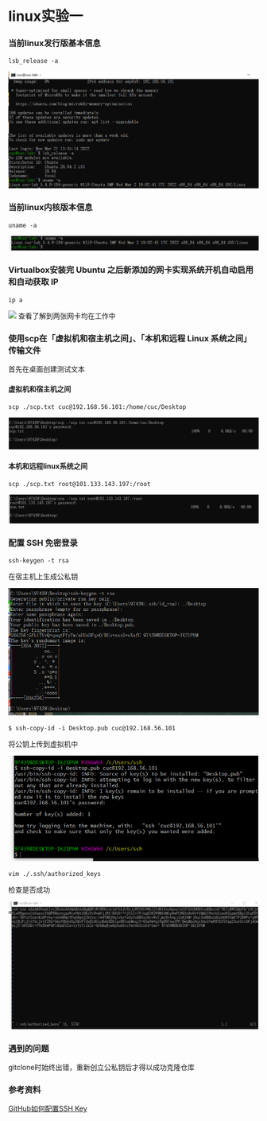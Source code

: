 # linux实验一

### 当前linux发行版基本信息

```
lsb_release -a
```

![](img/lsb_local.png)

### 当前linux内核版本信息

```
uname -a
```
![](img/uname_local.png) 

### Virtualbox安装完 Ubuntu 之后新添加的网卡实现系统开机自动启用和自动获取 IP

```
ip a
```

![](img/ip_a.png)
查看了解到两张网卡均在工作中

### 使用scp在「虚拟机和宿主机之间」、「本机和远程 Linux 系统之间」传输文件

首先在桌面创建测试文本

#### 虚拟机和宿主机之间

```
scp ./scp.txt cuc@192.168.56.101:/home/cuc/Desktop
```
![](img/scp_vm.png)
#### 本机和远程linux系统之间

```
scp ./scp.txt root@101.133.143.197:/root
```

 ![](img/scp_aliyun.png)
### 配置 SSH 免密登录

```
ssh-keygen -t rsa
```

在宿主机上生成公私钥

![](img/rsa.png)

```
$ ssh-copy-id -i Desktop.pub cuc@192.168.56.101
```

将公钥上传到虚拟机中

![](img/ssh_to_vm.png)

```
vim ./.ssh/authorized_keys
```

检查是否成功

![](img/ssh_to_vm_check.png)

### 遇到的问题

gitclone时始终出错，重新创立公私钥后才得以成功克隆仓库

### 参考资料

[GitHub如何配置SSH Key](https://blog.csdn.net/u013778905/article/details/83501204)


